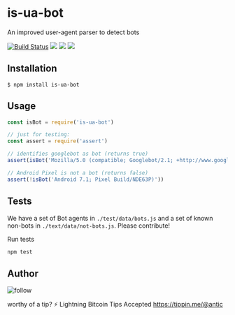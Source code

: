 # is-ua-bot

  An improved user-agent parser to detect bots

  [![Build Status](https://travis-ci.org/atomantic/is-ua-bot.png)](https://travis-ci.org/atomantic/is-ua-bot)
  [![](https://img.shields.io/npm/dm/is-ua-bot.svg?style=flat)](https://www.npmjs.org/package/is-ua-bot)
  [![](https://img.shields.io/npm/v/is-ua-bot.svg?style=flat)](https://www.npmjs.org/package/is-ua-bot)
  [![](https://img.shields.io/david/atomantic/is-ua-bot.svg?style=flat)](https://www.npmjs.org/package/is-ua-bot)

## Installation

    $ npm install is-ua-bot

## Usage

```js
const isBot = require('is-ua-bot')

// just for testing:
const assert = require('assert')

// identifies googlebot as bot (returns true)
assert(isBot('Mozilla/5.0 (compatible; Googlebot/2.1; +http://www.google.com/bot.html)'))

// Android Pixel is not a bot (returns false)
assert(!isBot('Android 7.1; Pixel Build/NDE63P)'))
```

## Tests

We have a set of Bot agents in `./test/data/bots.js` and a set of known non-bots in `./text/data/not-bots.js`. Please contribute!

Run tests
```bash
npm test
```

## Author

![[follow](https://img.shields.io/twitter/follow/antic.svg?style=social&label=Follow)](https://twitter.com/antic)

worthy of a tip? 
⚡ Lightning Bitcoin Tips Accepted https://tippin.me/@antic